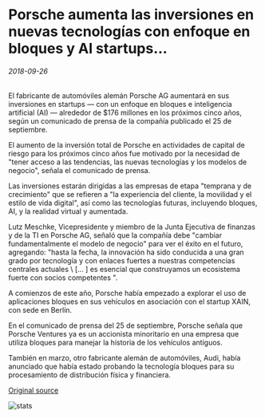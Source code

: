 # Porsche aumenta las inversiones en nuevas tecnologías con enfoque en bloques y AI startups...

###### 2018-09-26

El fabricante de automóviles alemán Porsche AG aumentará en sus inversiones en startups — con un enfoque en bloques e inteligencia artificial (AI) — alrededor de $176 millones en los próximos cinco años, según un comunicado de prensa de la compañía publicado el 25 de septiembre.

El aumento de la inversión total de Porsche en actividades de capital de riesgo para los próximos cinco años fue motivado por la necesidad de "tener acceso a las tendencias, las nuevas tecnologías y los modelos de negocio", señala el comunicado de prensa.

Las inversiones estarán dirigidas a las empresas de etapa "temprana y de crecimiento" que se refieren a "la experiencia del cliente, la movilidad y el estilo de vida digital", así como las tecnologías futuras, incluyendo bloques, AI, y la realidad virtual y aumentada.

Lutz Meschke, Vicepresidente y miembro de la Junta Ejecutiva de finanzas y de la TI en Porsche AG, señaló que la compañía debe "cambiar fundamentalmente el modelo de negocio" para ver el éxito en el futuro, agregando: "hasta la fecha, la innovación ha sido conducida a una gran grado por tecnología y con enlaces fuertes a nuestras competencias centrales actuales \ [... \] es esencial que construyamos un ecosistema fuerte con socios competentes ".

A comienzos de este año, Porsche había empezado a explorar el uso de aplicaciones bloques en sus vehículos en asociación con el startup XAIN, con sede en Berlín.

En el comunicado de prensa del 25 de septiembre, Porsche señala que Porsche Ventures ya es un accionista minoritario en una empresa que utiliza bloques para manejar la historia de los vehículos antiguos.

También en marzo, otro fabricante alemán de automóviles, Audi, había anunciado que había estado probando la tecnología bloques para su procesamiento de distribución física y financiera.

[Original source](https://cointelegraph.com/news/porsche-increases-investments-in-new-technologies-with-focus-on-blockchain-and-ai-startups)

![stats](https://c.statcounter.com/11760860/0/a89fa40b/1/ "stats")